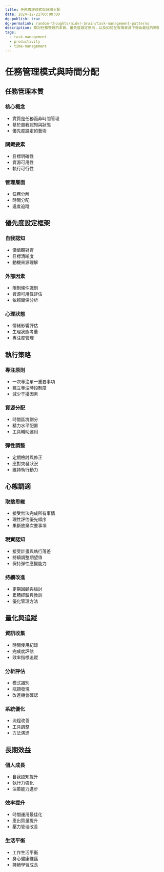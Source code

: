 ```yaml
---
title: 任務管理模式與時間分配
date: 2024-12-21T00:00:00
dg-publish: true
dg-permalink: random-thoughts/aider-brain/task-management-patterns
description: 探討任務管理的本質、優先度設定原則，以及如何在有限資源下做出最佳的時間分配
tags:
  - task-management
  - productivity
  - time-management
---
```


# 任務管理模式與時間分配

## 任務管理本質

### 核心概念
- 實質是任務而非時間管理
- 基於自我認知與狀態
- 優先度設定的藝術

### 關鍵要素
- 目標明確性
- 資源可用性
- 執行可行性

### 管理層面
- 任務分解
- 時間分配
- 進度追蹤

## 優先度設定框架

### 自我認知
- 價值觀對齊
- 目標清晰度
- 動機來源理解

### 外部因素
- 限制條件識別
- 資源可用性評估
- 依賴關係分析

### 心理狀態
- 情緒影響評估
- 生理狀態考量
- 專注度管理

## 執行策略

### 專注原則
- 一次專注單一重要事項
- 建立專注時段制度
- 減少干擾因素

### 資源分配
- 時間區塊劃分
- 精力水平配置
- 工具輔助運用

### 彈性調整
- 定期檢討與修正
- 應對突發狀況
- 維持執行動力

## 心態調適

### 取捨思維
- 接受無法完成所有事情
- 理性評估優先順序
- 果斷放棄次要事項

### 現實認知
- 接受計畫與執行落差
- 持續調整期望值
- 保持彈性應變能力

### 持續改進
- 定期回顧與檢討
- 累積經驗與教訓
- 優化管理方法

## 量化與追蹤

### 資訊收集
- 時間使用紀錄
- 完成度評估
- 效率指標追蹤

### 分析評估
- 模式識別
- 瓶頸發現
- 改進機會確認

### 系統優化
- 流程改善
- 工具調整
- 方法演進

## 長期效益

### 個人成長
- 自我認知提升
- 執行力強化
- 決策能力進步

### 效率提升
- 時間運用最佳化
- 產出質量提升
- 壓力管理改善

### 生活平衡
- 工作生活平衡
- 身心健康維護
- 持續學習成長
